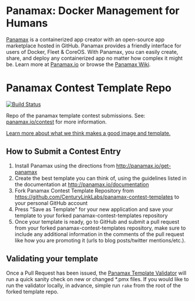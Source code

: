# Panamax: Docker Management for Humans

[Panamax](http://panamax.io) is a containerized app creator with an open-source app marketplace hosted in GitHub. Panamax provides a friendly interface for users of Docker, Fleet & CoreOS. With Panamax, you can easily create, share, and deploy any containerized app no matter how complex it might be. Learn more at [Panamax.io](http://panamax.io) or browse the [Panamax Wiki](https://github.com/CenturyLinkLabs/panamax-ui/wiki).

# Panamax Contest Template Repo
[![Build Status](https://api.shippable.com/projects/53e29b2d4f881a8700879052/badge/master)](https://www.shippable.com/projects/53e29b2d4f881a8700879052)

Repo of the panamax template contest submissions. See: [panamax.io/contest](http://panamax.io/contest) for more information.

[Learn more about what we think makes a good image and template.](https://github.com/CenturyLinkLabs/panamax-ui/wiki/Panamax-Public-Templates)

## How to Submit a Contest Entry
1. Install Panamax using the directions from  http://panamax.io/get-panamax
2. Create the best template you can think of, using the guidelines listed in the documentation at  http://panamax.io/documentation
3. Fork Panamax Contest Template Repository from https://github.com/CenturyLinkLabs/panamax-contest-templates to your personal GitHub account
4. Press "Save as Template" for your new application and save your template to your forked panamax-contest-templates repository
5. Once your template is ready, go to GitHub and submit a pull request from your forked panamax-contest-templates repository, make sure to include any additional information in the comments of the pull request like how you are promoting it (urls to blog posts/twitter mentions/etc.).

## Validating your template
Once a Pull Request has been issued, the [Panamax Template Validator](https://github.com/CenturyLinkLabs/panamax-template-validator) will run a quick sanity check on new or changed *.pmx files. If you would like to run the validator locally, in advance, simple run ```rake``` from the root of the forked template repo.
